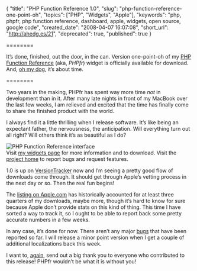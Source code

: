 {
  "title": "PHP Function Reference 1.0",
  "slug": "php-function-reference-one-point-oh",
  "topics": ["PHP", "Widgets", "Apple"],
  "keywords": "php, phpfr, php function reference, dashboard, apple, widgets, open source, google code",
  "created_date": "2008-04-07 16:07:08",
  "short_url": "http://ahedg.es/21",
  "deprecated": true,
  "published": true
}

========

It’s done, finished, out the door, in the can. Version one-point-oh of my [PHP Function Reference](http://andrew.hedges.name/widgets/#phpfr) (aka, _PHPfr_) widget is officially available for download. And, [oh my dog](http://www.urbandictionary.com/define.php?term=oh+my+dog), it’s about time.

========

Two years in the making, PHPfr has spent way more time _not_ in development than in it. After many late nights in front of my MacBook over the last few weeks, I am relieved and excited that the time has finally come to share the finished product with the world.

I always find it a little thrilling when I release software. It’s like being an expectant father, the nervousness, the anticipation. Will everything turn out all right? Will others think it’s as beautiful as I do?

<div class="photo-left">
	<p>
		<img src="/blog/assets/img/phpfr-front.png" alt="PHP Function Reference interface"><br>
		Visit <a href="https://andrew.hedges.name/widgets/#phpfr">my widgets page</a> for more information and to download. Visit the <a href="https://code.google.com/p/phpfr/">project home</a> to report bugs and request features.
	</p>
</div>

1.0 is up on [VersionTracker](https://www.versiontracker.com/dyn/moreinfo/macosx/29415) now and I’m seeing a pretty good flow of downloads come through. It should get through Apple’s vetting process in the next day or so. Then the real fun begins!

The [listing on Apple.com](https://www.apple.com/downloads/dashboard/developer/phpfunctionreference.html) has historically accounted for at least three quarters of my downloads, maybe more, though it’s hard to know for sure because Apple don’t provide stats on this kind of thing. This time I have sorted a way to track it, so I ought to be able to report back some pretty accurate numbers in a few weeks.

In any case, it’s done for now. There aren’t any major [bugs](https://code.google.com/p/phpfr/issues/list) that have been reported so far. I will release a minor point version when I get a couple of additional localizations back this week.

I want to, [again](/blog/2008/03/30/new-version-of-phpfr-in-the-works), send out a big thank you to everyone who contributed to this release! PHPfr wouldn’t be what it is without you!
